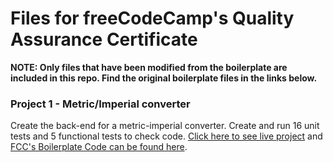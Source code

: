 # Files for freeCodeCamp's Quality Assurance Certificate
**NOTE: Only files that have been modified from the boilerplate are included in this repo. Find the original boilerplate files in the links below.**

### Project 1 - Metric/Imperial converter
Create the back-end for a metric-imperial converter. Create and run 16 unit tests and 5 functional tests to check code.
[Click here to see live project](https://fcc-metric-converter-qa-project-1.andyb123.repl.co/) and [FCC's Boilerplate Code can be found here](https://github.com/freeCodeCamp/boilerplate-project-metricimpconverter/).
